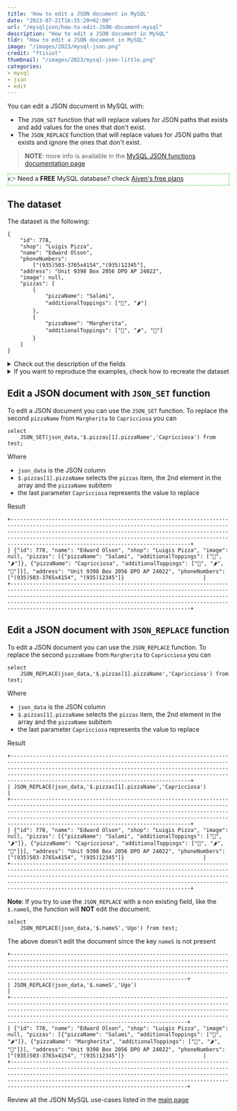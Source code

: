```yaml
---
title: 'How to edit a JSON document in MySQL'
date: "2023-07-21T16:35:20+02:00"
url: "/mysqljson/how-to-edit-JSON-document-mysql"
description: "How to edit a JSON document in MySQL"
tldr: "How to edit a JSON document in MySQL"
image: "/images/2023/mysql-json.png"
credit: "ftisiot"
thumbnail: "/images/2023/mysql-json-little.png"
categories:
- mysql
- json
- edit
---
```



You can edit a JSON document in MySQL with:

* The `JSON_SET` function that will replace values for JSON paths that exists and add values for the ones that don't exist.
* The `JSON_REPLACE` function that will replace values for JSON paths that exists and ignore the ones that don't exist.

<!--more-->

> **NOTE**: more info is available in the [MySQL JSON functions documentation page](https://dev.mysql.com/doc/refman/8.0/en/json.html)

<p style="border:2px dotted #77dd77;"> 👉 Need a <b>FREE</b> MySQL database? check <a href="https://go.aiven.io/francesco-signup">Aiven's free plans</a></p>


## The dataset

The dataset is the following:

```
{
    "id": 778,
    "shop": "Luigis Pizza",
    "name": "Edward Olson",
    "phoneNumbers":
        ["(935)503-3765x4154","(935)12345"],
    "address": "Unit 9398 Box 2056 DPO AP 24022",
    "image": null,
    "pizzas": [
        {
            "pizzaName": "Salami",
            "additionalToppings": ["🥓", "🌶️"]
        },
        {
            "pizzaName": "Margherita",
            "additionalToppings": ["🍌", "🌶️", "🍍"]
        }
    ]
}
```

<details>
  <summary>Check out the description of the fields</summary>
The following examples use a pizza order dataset with an order having:

* `id`: 778
* `shop`: "Luigis Pizza"
* `name`: "Edward Olson"
* `phoneNumbers`:["(935)503-3765x4154","(935)12345"]
* `address`: "Unit 9398 Box 2056 DPO AP 24022"
* `image`: null
* and two pizzas contained in the `pizzas` item:

```
[
    {
        "pizzaName": "Salami",
        "additionalToppings": ["🥓", "🌶️"]
    },
    {
        "pizzaName": "Margherita",
        "additionalToppings": ["🍌", "🌶️", "🍍"]
    }
]
```
</details>
<details>
  <summary>If you want to reproduce the examples, check how to recreate the dataset</summary>

It can be recreated with the following script:

```
create table test(id serial primary key, json_data json);

insert into test(json_data) values (
'{
    "id": 778,
    "shop": "Luigis Pizza",
    "name": "Edward Olson",
    "phoneNumbers":
        ["(935)503-3765x4154","(935)12345"],
    "address": "Unit 9398 Box 2056 DPO AP 24022",
    "image": null,
    "pizzas": [
        {
            "pizzaName": "Salami",
            "additionalToppings": ["🥓", "🌶️"]
        },
        {
            "pizzaName": "Margherita",
            "additionalToppings": ["🍌", "🌶️", "🍍"]
        }
    ]
}');
```

</details>

## Edit a JSON document with `JSON_SET` function

To edit a JSON document you can use the `JSON_SET` function. To replace the second `pizzaName` from `Margherita` to `Capricciosa` you can

```
select 
    JSON_SET(json_data,'$.pizzas[1].pizzaName','Capricciosa') from test;
```

Where
* `json_data` is the JSON column 
* `$.pizzas[1].pizzaName` selects the `pizzas` item, the 2nd element in the array and the `pizzaName` subitem
* the last parameter `Capricciosa` represents the value to replace

Result

```
+-------------------------------------------------------------------------------------------------------------------------------------------------------------------------------------------------------------------------------------------------------------------------------------------------------------------------------------------------+
| {"id": 778, "name": "Edward Olson", "shop": "Luigis Pizza", "image": null, "pizzas": [{"pizzaName": "Salami", "additionalToppings": ["🥓", "🌶️"]}, {"pizzaName": "Capricciosa", "additionalToppings": ["🍌", "🌶️", "🍍"]}], "address": "Unit 9398 Box 2056 DPO AP 24022", "phoneNumbers": ["(935)503-3765x4154", "(935)12345"]}                         |
+-------------------------------------------------------------------------------------------------------------------------------------------------------------------------------------------------------------------------------------------------------------------------------------------------------------------------------------------------+
```

## Edit a JSON document with `JSON_REPLACE` function

To edit a JSON document you can use the `JSON_REPLACE` function. To replace the second `pizzaName` from `Margherita` to `Capricciosa` you can

```
select 
    JSON_REPLACE(json_data,'$.pizzas[1].pizzaName','Capricciosa') from test;
```

Where
* `json_data` is the JSON column 
* `$.pizzas[1].pizzaName` selects the `pizzas` item, the 2nd element in the array and the `pizzaName` subitem
* the last parameter `Capricciosa` represents the value to replace

Result

```
+-------------------------------------------------------------------------------------------------------------------------------------------------------------------------------------------------------------------------------------------------------------------------------------------------------------------------------------------------+
| JSON_REPLACE(json_data,'$.pizzas[1].pizzaName','Capricciosa')                                                                                                                                                                                                                                                                                   |
+-------------------------------------------------------------------------------------------------------------------------------------------------------------------------------------------------------------------------------------------------------------------------------------------------------------------------------------------------+
| {"id": 778, "name": "Edward Olson", "shop": "Luigis Pizza", "image": null, "pizzas": [{"pizzaName": "Salami", "additionalToppings": ["🥓", "🌶️"]}, {"pizzaName": "Capricciosa", "additionalToppings": ["🍌", "🌶️", "🍍"]}], "address": "Unit 9398 Box 2056 DPO AP 24022", "phoneNumbers": ["(935)503-3765x4154", "(935)12345"]}                         |
+-------------------------------------------------------------------------------------------------------------------------------------------------------------------------------------------------------------------------------------------------------------------------------------------------------------------------------------------------+
```

**Note**: If you try to use the `JSON_REPLACE` with a non existing field, like the `$.nameS`, the function will **NOT** edit the document.

```
select 
    JSON_REPLACE(json_data,'$.nameS','Ugo') from test;
```

The above doesn't edit the document since the key `nameS` is not present

```
+------------------------------------------------------------------------------------------------------------------------------------------------------------------------------------------------------------------------------------------------------------------------------------------------------------------------------------------------+
| JSON_REPLACE(json_data,'$.nameS','Ugo')                                                                                                                                                                                                                                                                                                        |
+------------------------------------------------------------------------------------------------------------------------------------------------------------------------------------------------------------------------------------------------------------------------------------------------------------------------------------------------+
| {"id": 778, "name": "Edward Olson", "shop": "Luigis Pizza", "image": null, "pizzas": [{"pizzaName": "Salami", "additionalToppings": ["🥓", "🌶️"]}, {"pizzaName": "Margherita", "additionalToppings": ["🍌", "🌶️", "🍍"]}], "address": "Unit 9398 Box 2056 DPO AP 24022", "phoneNumbers": ["(935)503-3765x4154", "(935)12345"]}                         |
+------------------------------------------------------------------------------------------------------------------------------------------------------------------------------------------------------------------------------------------------------------------------------------------------------------------------------------------------+
```


Review all the JSON MySQL use-cases listed in the [main page](/mysqljson/main)